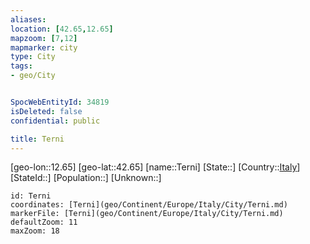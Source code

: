 ```yaml
---
aliases: 
location: [42.65,12.65]
mapzoom: [7,12] 
mapmarker: city 
type: City
tags:
- geo/City


SpocWebEntityId: 34819
isDeleted: false
confidential: public

title: Terni
---
```

[geo-lon::12.65]
[geo-lat::42.65]
[name::Terni]
[State::]
[Country::[Italy](geo/Continent/Europe/Italy.md)]
[StateId::]
[Population::]
[Unknown::]


```leaflet
id: Terni
coordinates: [Terni](geo/Continent/Europe/Italy/City/Terni.md)
markerFile: [Terni](geo/Continent/Europe/Italy/City/Terni.md)
defaultZoom: 11 
maxZoom: 18
```


